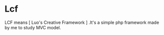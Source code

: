 # Lcf
LCF means [ Luo's Creative Framework ] .It's a simple php framework made by me to study MVC model.
